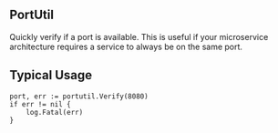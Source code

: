 ## PortUtil
Quickly verify if a port is available. 
This is useful if your microservice architecture requires a service to always be on the same port.

## Typical Usage
```
port, err := portutil.Verify(8080)
if err != nil {
	log.Fatal(err)
}
```